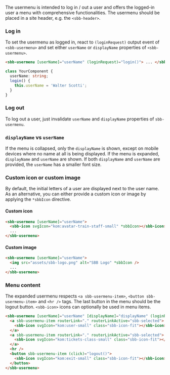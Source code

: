 The usermenu is intended to log in / out a user and offers the logged-in user a menu
with comprehensive functionalities. The usermenu should be placed in a site header, e.g. the `<sbb-header>`.

### Log in

To set the usermenu as logged in, react to `(loginRequest)` output event of `<sbb-usermenu>`
and set either `userName` or `displayName` properties of `<sbb-usermenu>`.

```html
<sbb-usermenu [userName]="userName" (loginRequest)="login()"> ... </sbb-usermenu>
```

```ts
class YourComponent {
  userName: string;
  login() {
    this.userName = 'Walter Scotti';
  }
}
```

### Log out

To log out a user, just invalidate `userName` and `displayName` properties of `sbb-usermenu`.

### `displayName` vs `userName`

If the menu is collapsed, only the `displayName` is shown, except on mobile devices where no name at all is being displayed.
If the menu is expanded, `displayName` and `userName` are shown.
If both `displayName` and `userName` are provided, the `userName` has a smaller font size.

### Custom icon or custom image

By default, the initial letters of a user are displayed next to the user name.
As an alternative, you can either provide a custom icon or image by applying the `*sbbIcon` directive.

#### Custom icon

```html
<sbb-usermenu [userName]="userName">
  <sbb-icon svgIcon="kom:avatar-train-staff-small" *sbbIcon></sbb-icon>
  ...
</sbb-usermenu>
```

#### Custom image

```html
<sbb-usermenu [userName]="userName">
  <img src="assets/sbb-logo.png" alt="SBB Logo" *sbbIcon />
  ...
</sbb-usermenu>
```

### Menu content

The expanded usermenu respects `<a sbb-usermenu-item>`, `<button sbb-usermenu-item>` and `<hr />` tags.
The last button in the menu should be the logout button.
`<sbb-icon>` icons can optionally be used in menu items.

```html
<sbb-usermenu [userName]="userName" [displayName]="displayName" (loginRequest)="login()">
  <a sbb-usermenu-item routerLink="." routerLinkActive="sbb-selected">
    <sbb-icon svgIcon="kom:user-small" class="sbb-icon-fit"></sbb-icon> Account
  </a>
  <a sbb-usermenu-item routerLink="." routerLinkActive="sbb-selected">
    <sbb-icon svgIcon="kom:tickets-class-small" class="sbb-icon-fit"></sbb-icon> Orders
  </a>
  <hr />
  <button sbb-usermenu-item (click)="logout()">
    <sbb-icon svgIcon="kom:exit-small" class="sbb-icon-fit"></sbb-icon> Logout
  </button>
</sbb-usermenu>
```
